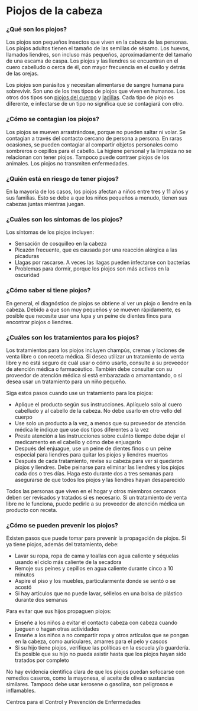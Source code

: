 Piojos de la cabeza
===================


### ¿Qué son los piojos?


Los piojos son pequeños insectos que viven en la cabeza de las personas. Los piojos adultos tienen el tamaño de las semillas de sésamo. Los huevos, llamados liendres, son incluso más pequeños, aproximadamente del tamaño de una escama de caspa. Los piojos y las liendres se encuentran en el cuero cabelludo o cerca de él, con mayor frecuencia en el cuello y detrás de las orejas.


Los piojos son parásitos y necesitan alimentarse de sangre humana para sobrevivir. Son uno de los tres tipos de piojos que viven en humanos. Los otros dos tipos son [piojos del cuerpo](https://medlineplus.gov/spanish/bodylice.html) y [ladillas](https://medlineplus.gov/spanish/pubiclice.html). Cada tipo de piojo es diferente, e infectarse de un tipo no significa que se contagiará con otro.


### ¿Cómo se contagian los piojos?


Los piojos se mueven arrastrándose, porque no pueden saltar ni volar. Se contagian a través del contacto cercano de persona a persona. En raras ocasiones, se pueden contagiar al compartir objetos personales como sombreros o cepillos para el cabello. La higiene personal y la limpieza no se relacionan con tener piojos. Tampoco puede contraer piojos de los animales. Los piojos no transmiten enfermedades.


### ¿Quién está en riesgo de tener piojos?


En la mayoría de los casos, los piojos afectan a niños entre tres y 11 años y sus familias. Esto se debe a que los niños pequeños a menudo, tienen sus cabezas juntas mientras juegan.


### ¿Cuáles son los síntomas de los piojos?


Los síntomas de los piojos incluyen:


* Sensación de cosquilleo en la cabeza
* Picazón frecuente, que es causada por una reacción alérgica a las picaduras
* Llagas por rascarse. A veces las llagas pueden infectarse con bacterias
* Problemas para dormir, porque los piojos son más activos en la oscuridad


### ¿Cómo saber si tiene piojos?


En general, el diagnóstico de piojos se obtiene al ver un piojo o liendre en la cabeza. Debido a que son muy pequeños y se mueven rápidamente, es posible que necesite usar una lupa y un peine de dientes finos para encontrar piojos o liendres.


### ¿Cuáles son los tratamientos para los piojos?


Los tratamientos para los piojos incluyen champús, cremas y lociones de venta libre o con receta médica. Si desea utilizar un tratamiento de venta libre y no está seguro de cuál usar o cómo usarlo, consulte a su proveedor de atención médica o farmacéutico. También debe consultar con su proveedor de atención médica si está embarazada o amamantando, o si desea usar un tratamiento para un niño pequeño.


Siga estos pasos cuando use un tratamiento para los piojos:


* Aplique el producto según sus instrucciones. Aplíquelo solo al cuero cabelludo y al cabello de la cabeza. No debe usarlo en otro vello del cuerpo
* Use solo un producto a la vez, a menos que su proveedor de atención médica le indique que use dos tipos diferentes a la vez
* Preste atención a las instrucciones sobre cuánto tiempo debe dejar el medicamento en el cabello y cómo debe enjuagarlo
* Después del enjuague, use un peine de dientes finos o un peine especial para liendres para quitar los piojos y liendres muertos
* Después de cada tratamiento, revise su cabeza para ver si quedaron piojos y liendres. Debe peinarse para eliminar las liendres y los piojos cada dos o tres días. Haga esto durante dos a tres semanas para asegurarse de que todos los piojos y las liendres hayan desaparecido


Todos las personas que viven en el hogar y otros miembros cercanos deben ser revisados y tratados si es necesario. Si un tratamiento de venta libre no le funciona, puede pedirle a su proveedor de atención médica un producto con receta.


### ¿Cómo se pueden prevenir los piojos?


Existen pasos que puede tomar para prevenir la propagación de piojos. Si ya tiene piojos, además del tratamiento, debe:


* Lavar su ropa, ropa de cama y toallas con agua caliente y séquelas usando el ciclo más caliente de la secadora
* Remoje sus peines y cepillos en agua caliente durante cinco a 10 minutos
* Aspire el piso y los muebles, particularmente donde se sentó o se acostó
* Si hay artículos que no puede lavar, séllelos en una bolsa de plástico durante dos semanas


Para evitar que sus hijos propaguen piojos:


* Enseñe a los niños a evitar el contacto cabeza con cabeza cuando jueguen o hagan otras actividades
* Enseñe a los niños a no compartir ropa y otros artículos que se pongan en la cabeza, como auriculares, amarres para el pelo y cascos
* Si su hijo tiene piojos, verifique las políticas en la escuela y/o guardería. Es posible que su hijo no pueda asistir hasta que los piojos hayan sido tratados por completo


No hay evidencia científica clara de que los piojos puedan sofocarse con remedios caseros, como la mayonesa, el aceite de oliva o sustancias similares. Tampoco debe usar kerosene o gasolina, son peligrosos e inflamables.


Centros para el Control y Prevención de Enfermedades

